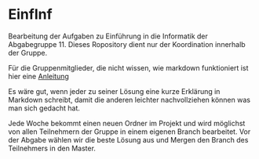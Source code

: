 # EinfInf
Bearbeitung der Aufgaben zu Einführung in die Informatik der Abgabegruppe 11.
Dieses Ropository dient nur der Koordination innerhalb der Gruppe.

Für die Gruppenmitglieder, die nicht wissen, wie markdown funktioniert ist hier eine [Anleitung](https://guides.github.com/features/mastering-markdown/)

Es wäre gut, wenn jeder zu seiner Lösung eine kurze Erklärung in Markdown schreibt, damit die anderen leichter nachvollziehen können was
man sich gedacht hat.

Jede Woche bekommt einen neuen Ordner im Projekt und wird möglichst von allen Teilnehmern der Gruppe in einem eigenen Branch bearbeitet.
Vor der Abgabe wählen wir die beste Lösung aus und Mergen den Branch des Teilnehmers in den Master.